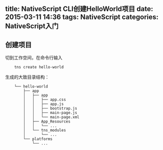 title: NativeScript CLI创建HelloWorld项目
date: 2015-03-11 14:36
tags: NativeScript
categories: NativeScript入门
---

## 创建项目

切到工作空间，在命令行输入

        tns create hello-world
        
生成的大致目录结构：

        └── hello-world
            ├── app
            │   ├── app
            │   │   ├── app.css
            │   │   ├── app.js
            │   │   ├── bootstrap.js
            │   │   ├── main-page.js
            │   │   └── main-page.xml
            │   ├── App_Resources
            │   │   └── ...
            │   └── tns_modules
            │       └── ...
            └── platforms
                └── ...